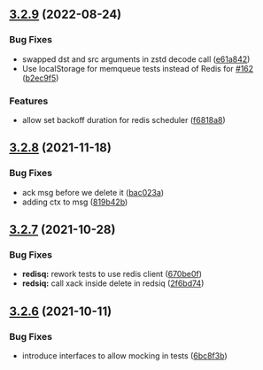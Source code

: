 ## [3.2.9](https://github.com/tablera/taskq/compare/v3.2.8...v3.2.9) (2022-08-24)


### Bug Fixes

* swapped dst and src arguments in zstd decode call ([e61a842](https://github.com/tablera/taskq/commit/e61a84219a8fe65444da5ca9b19571d2245633f2))
* Use localStorage for memqueue tests instead of Redis for [#162](https://github.com/tablera/taskq/issues/162) ([b2ec9f5](https://github.com/tablera/taskq/commit/b2ec9f53b0a3182b49c1c1510172e3ab6ac34b85))


### Features

* allow set backoff duration for redis scheduler ([f6818a8](https://github.com/tablera/taskq/commit/f6818a888f92e6a78e022aae2083d202bfdd3726))



## [3.2.8](https://github.com/tablera/taskq/compare/v3.2.7...v3.2.8) (2021-11-18)


### Bug Fixes

* ack msg before we delete it ([bac023a](https://github.com/tablera/taskq/commit/bac023a71ba191e60f43ce3ca01a25d08d0a70c2))
* adding ctx to msg ([819b42b](https://github.com/tablera/taskq/commit/819b42b66bf482187843670a4a2fc288e9173e29))



## [3.2.7](https://github.com/tablera/taskq/compare/v3.2.6...v3.2.7) (2021-10-28)


### Bug Fixes

* **redisq:** rework tests to use redis client ([670be0f](https://github.com/tablera/taskq/commit/670be0f0ba7ee729df4c6e89c0c571340914f936))
* **redsiq:** call xack inside delete in redsiq ([2f6bd74](https://github.com/tablera/taskq/commit/2f6bd74c006132be6cbec74f9c4808888da34aff))



## [3.2.6](https://github.com/tablera/taskq/compare/v3.2.5...v3.2.6) (2021-10-11)


### Bug Fixes

* introduce interfaces to allow mocking in tests ([6bc8f3b](https://github.com/tablera/taskq/commit/6bc8f3b0462812996c39605c10428b43460696ff))



